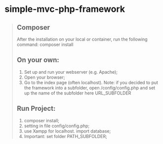 ﻿# simple-mvc-php-framework
> ## Composer
> After the installation on your local or container, run the following command:
> composer install
> ## On your own:
> 1. Set up and run your webserver (e.g. Apache);
> 2. Open your browser;
> 3. Go to the index page (often localhost).
Note: if you decided to put the framework into a subfolder, open /config/config.php and set up the name of the subfolder here URL_SUBFOLDER
> ## Run Project:
> 1. composer install;
> 2. setting in file config/config.php;
> 3. use Xampp for localhost. import database;
> 4. Important: set folder PATH_SUBFOLDER;
